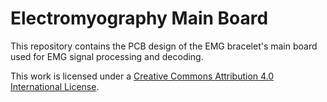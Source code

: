 # Electromyography Main Board

This repository contains the PCB design of the EMG bracelet's main board used for EMG signal processing and decoding.


This work is licensed under a <a rel="license" href="https://creativecommons.org/licenses/by/4.0/">Creative Commons Attribution 4.0 International License</a>.